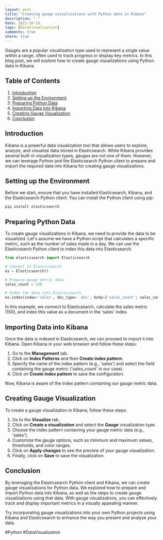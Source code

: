 ```yaml
---
layout: post
title: "Creating gauge visualizations with Python data in Kibana"
description: " "
date: 2023-10-10
tags: [DataVisualization]
comments: true
share: true
---
```


Gauges are a popular visualization type used to represent a single value within a range, often used to track progress or display key metrics. In this blog post, we will explore how to create gauge visualizations using Python data in Kibana.

## Table of Contents
1. [Introduction](#introduction)
2. [Setting up the Environment](#setting-up-the-environment)
3. [Preparing Python Data](#preparing-python-data)
4. [Importing Data into Kibana](#importing-data-into-kibana)
5. [Creating Gauge Visualization](#creating-gauge-visualization)
6. [Conclusion](#conclusion)

## Introduction <a name="introduction"></a>
Kibana is a powerful data visualization tool that allows users to explore, analyze, and visualize data stored in Elasticsearch. While Kibana provides several built-in visualization types, gauges are not one of them. However, we can leverage Python and the Elasticsearch Python client to prepare and import the required data into Kibana for creating gauge visualizations.

## Setting up the Environment <a name="setting-up-the-environment"></a>
Before we start, ensure that you have installed Elasticsearch, Kibana, and the Elasticsearch Python client. You can install the Python client using pip:

```python
pip install elasticsearch
```

## Preparing Python Data <a name="preparing-python-data"></a>
To create gauge visualizations in Kibana, we need to provide the data to be visualized. Let's assume we have a Python script that calculates a specific metric, such as the number of sales made in a day. We can use the Elasticsearch Python client to index this data into Elasticsearch.

```python
from elasticsearch import Elasticsearch

# Connect to Elasticsearch
es = Elasticsearch()

# Prepare gauge metric data
sales_count = 150

# Index the data into Elasticsearch
es.index(index='sales', doc_type='_doc', body={'sales_count': sales_count})
```

In this example, we connect to Elasticsearch, calculate the sales metric (150), and index this value as a document in the 'sales' index.

## Importing Data into Kibana <a name="importing-data-into-kibana"></a>
Once the data is indexed in Elasticsearch, we can proceed to import it into Kibana. Open Kibana in your web browser and follow these steps:

1. Go to the **Management** tab.
2. Click on **Index Patterns** and then **Create index pattern**.
3. Specify the name of the index pattern (e.g., 'sales') and select the field containing the gauge metric ('sales_count' in our case).
4. Click on **Create index pattern** to save the configuration.

Now, Kibana is aware of the index pattern containing our gauge metric data.

## Creating Gauge Visualization <a name="creating-gauge-visualization"></a>
To create a gauge visualization in Kibana, follow these steps:

1. Go to the **Visualize** tab.
2. Click on **Create a visualization** and select the **Gauge** visualization type.
3. Choose the index pattern containing your gauge metric data (e.g., 'sales').
4. Customize the gauge options, such as minimum and maximum values, thresholds, and color ranges.
5. Click on **Apply changes** to see the preview of your gauge visualization.
6. Finally, click on **Save** to save the visualization.

## Conclusion <a name="conclusion"></a>
By leveraging the Elasticsearch Python client and Kibana, we can create gauge visualizations for Python data. We explored how to prepare and import Python data into Kibana, as well as the steps to create gauge visualizations using that data. With gauge visualizations, you can effectively track and display important metrics in a visually appealing manner.

Try incorporating gauge visualizations into your own Python projects using Kibana and Elasticsearch to enhance the way you present and analyze your data.

\#Python \#DataVisualization